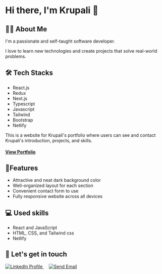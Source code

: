 # Hi there, I'm Krupali 👋

## 👨‍💻 About Me

I'm a passionate and self-taught software developer. 

I love to learn new technologies and create projects that solve real-world problems.

## 🛠️ Tech Stacks

- React.js
- Redux
- Next.js
- Typescript
- Javascript
- Tailwind
- Bootstrap
- Netlify

This is a website for Krupali's portfolio where users can see and contact Krupali's introduction, projects, and skills.

#### [View Portfolio](https://krupali-ribadia.netlify.app/)

## 🌱Features
- Attractive and neat dark background color
- Well-organized layout for each section
- Convenient contact form to use
- Fully responsive website across all devices

## 💻 Used skills
- React and JavaScript
- HTML, CSS, and Tailwind css
- Netlify

## 💬 Let's get in touch

<!-- LinkedIn and Email icons -->
<p>
  <a href="https://linkedin.com/in/krupali-ribadia" target="_blank">
      <img src="https://img.icons8.com/color/48/000000/linkedin-circled--v1.png" alt="LinkedIn Profile">
  </a>&nbsp;&nbsp;&nbsp;
  <a href="mailto:krupspatel6@gmail.com">
      <img src="https://img.icons8.com/color/48/000000/gmail--v1.png" alt="Send Email">
  </a>
</p>